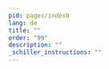 ```yaml
---
pid: pages/indexb
lang: de
title: ""
order: "99"
description: ""
_schiller_instructions: ""
---
```

